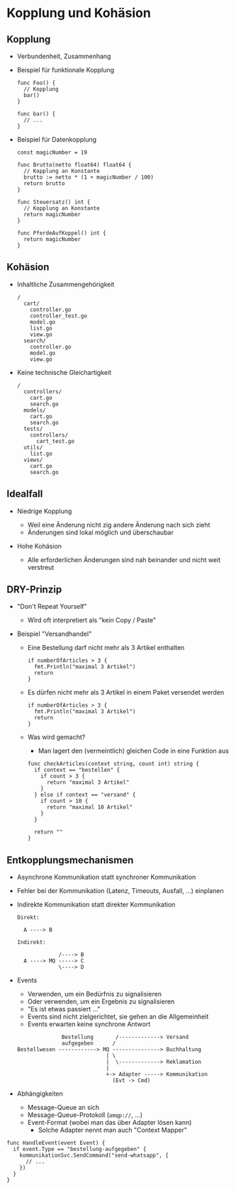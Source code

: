 # Kopplung und Kohäsion

## Kopplung

- Verbundenheit, Zusammenhang
- Beispiel für funktionale Kopplung

    ```golang
    func Foo() {
      // Kopplung
      bar()
    }

    func bar() {
      // ...
    }
    ```

- Beispiel für Datenkopplung

    ```golang
    const magicNumber = 19

    func Brutto(netto float64) float64 {
      // Kopplung an Konstante
      brutto := netto * (1 + magicNumber / 100)
      return brutto
    }

    func Steuersatz() int {
      // Kopplung an Konstante
      return magicNumber
    }

    func PferdeAufKoppel() int {
      return magicNumber
    }
    ```

## Kohäsion

- Inhaltliche Zusammengehörigkeit

    ```
    /
      cart/
        controller.go
        controller_test.go
        model.go
        list.go
        view.go
      search/
        controller.go
        model.go
        view.go
    ```

- Keine technische Gleichartigkeit

    ```
    /
      controllers/
        cart.go
        search.go
      models/
        cart.go
        search.go
      tests/
        controllers/
          cart_test.go
      utils/
        list.go
      views/
        cart.go
        search.go
    ```

## Idealfall

- Niedrige Kopplung
  - Weil eine Änderung nicht zig andere Änderung nach sich zieht
  - Änderungen sind lokal möglich und überschaubar

- Hohe Kohäsion
  - Alle erforderlichen Änderungen sind nah beinander und nicht weit verstreut

## DRY-Prinzip

- "Don't Repeat Yourself"
  - Wird oft interpretiert als "kein Copy / Paste"

- Beispiel "Versandhandel"
  - Eine Bestellung darf nicht mehr als 3 Artikel enthalten

    ```golang
    if numberOfArticles > 3 {
      fmt.Println("maximal 3 Artikel")
      return
    }
    ```

  - Es dürfen nicht mehr als 3 Artikel in einem Paket versendet werden

    ```golang
    if numberOfArticles > 3 {
      fmt.Println("maximal 3 Artikel")
      return
    }
    ```

  - Was wird gemacht?
    - Man lagert den (vermeintlich) gleichen Code in eine Funktion aus

    ```golang
    func checkArticles(context string, count int) string {
      if context == "bestellen" {
        if count > 3 {
          return "maximal 3 Artikel"
        }
      } else if context == "versand" {
        if count > 10 {
          return "maximal 10 Artikel"
        }
      }

      return ""
    }
    ```

## Entkopplungsmechanismen

- Asynchrone Kommunikation statt synchroner Kommunikation
- Fehler bei der Kommunikation (Latenz, Timeouts, Ausfall, …) einplanen
- Indirekte Kommunikation statt direkter Kommunikation

  ```
  Direkt:

    A ----> B

  Indirekt:

               /----> B
    A ----> MQ -----> C
               \----> D
  ```

- Events
  - Verwenden, um ein Bedürfnis zu signalisieren
  - Oder verwenden, um ein Ergebnis zu signalisieren
  - "Es ist etwas passiert …"
  - Events sind nicht zielgerichtet, sie gehen an die Allgemeinheit
  - Events erwarten keine synchrone Antwort

  ```
                Bestellung       /-------------> Versand
                aufgegeben      /
  Bestellwesen ------------> MQ ---------------> Buchhaltung
                              | \
                              |  \-------------> Reklamation
                              |
                              +-> Adapter -----> Kommunikation
                                (Evt -> Cmd)
  ```

- Abhängigkeiten
  - Message-Queue an sich
  - Message-Queue-Protokoll (`amqp://`, …)
  - Event-Format (wobei man das über Adapter lösen kann)
    - Solche Adapter nennt man auch "Context Mapper"

```golang
func HandleEvent(event Event) {
  if event.Type == "bestellung-aufgegeben" {
    kommunikationSvc.SendCommand("send-whatsapp", {
      // ...
    })
  }
}
```
